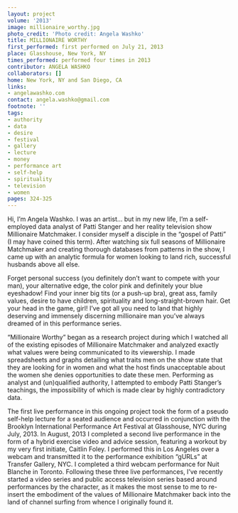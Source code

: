 ```yaml
---
layout: project
volume: '2013'
image: millionaire_worthy.jpg
photo_credit: 'Photo credit: Angela Washko'
title: MILLIONAIRE WORTHY
first_performed: first performed on July 21, 2013
place: Glasshouse, New York, NY
times_performed: performed four times in 2013
contributor: ANGELA WASHKO
collaborators: []
home: New York, NY and San Diego, CA
links:
- angelawashko.com
contact: angela.washko@gmail.com
footnote: ''
tags:
- authority
- data
- desire
- festival
- gallery
- lecture
- money
- performance art
- self-help
- spirituality
- television
- women
pages: 324-325
---
```


Hi, I’m Angela Washko. I was an artist… but in my new life, I’m a self-employed data analyst of Patti Stanger and her reality television show Millionaire Matchmaker. I consider myself a disciple in the “gospel of Patti” (I may have coined this term). After watching six full seasons of Millionaire Matchmaker and creating thorough databases from patterns in the show, I came up with an analytic formula for women looking to land rich, successful husbands above all else.

Forget personal success (you definitely don’t want to compete with your man), your alternative edge, the color pink and definitely your blue eyeshadow! Find your inner big tits (or a push-up bra), great ass, family values, desire to have children, spirituality and long-straight-brown hair. Get your head in the game, girl! I’ve got all you need to land that highly deserving and immensely discerning millionaire man you’ve always dreamed of in this performance series.

“Millionaire Worthy” began as a research project during which I watched all of the existing episodes of Millionaire Matchmaker and analyzed exactly what values were being communicated to its viewership. I made spreadsheets and graphs detailing what traits men on the show state that they are looking for in women and what the host finds unacceptable about the women she denies opportunities to date these men. Performing as analyst and (un)qualified authority, I attempted to embody Patti Stanger’s teachings, the impossibility of which is made clear by highly contradictory data.

The first live performance in this ongoing project took the form of a pseudo self-help lecture for a seated audience and occurred in conjunction with the Brooklyn International Performance Art Festival at Glasshouse, NYC during July, 2013. In August, 2013 I completed a second live performance in the form of a hybrid exercise video and advice session, featuring a workout by my very first initiate, Caitlin Foley. I performed this in Los Angeles over a webcam and transmitted it to the performance exhibition “gURLs” at Transfer Gallery, NYC. I completed a third webcam performance for Nuit Blanche in Toronto. Following these three live performances, I’ve recently started a video series and public access television series based around performances by the character, as it makes the most sense to me to re-insert the embodiment of the values of Millionaire Matchmaker back into the land of channel surfing from whence I originally found it.
